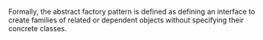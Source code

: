 Formally, the abstract factory pattern is defined as defining an interface to create families of related or dependent objects without specifying their concrete classes.
